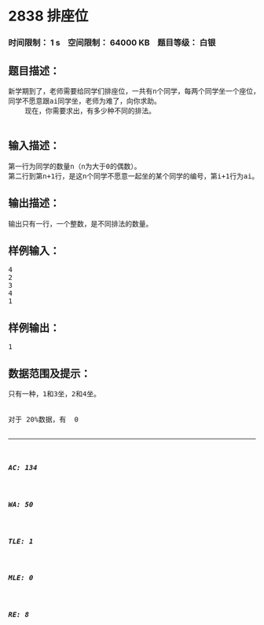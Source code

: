 # 2838 排座位   
### 时间限制： 1 s&nbsp;&nbsp;&nbsp;&nbsp;空间限制： 64000 KB&nbsp;&nbsp;&nbsp;&nbsp;题目等级： 白银  
## 题目描述：  

<pre>
新学期到了，老师需要给同学们排座位，一共有n个同学，每两个同学坐一个座位，但是，第i个
同学不愿意跟ai同学坐，老师为难了，向你求助。
    现在，你需要求出，有多少种不同的排法。
 
</pre>
  
  
## 输入描述：  

<pre>
第一行为同学的数量n（n为大于0的偶数）。
第二行到第n+1行，是这n个同学不愿意一起坐的某个同学的编号，第i+1行为ai。
</pre>
  
  
## 输出描述：  

<pre>
输出只有一行，一个整数，是不同排法的数量。
</pre>
  
  
## 样例输入：  

<pre>
4
2
3
4
1
</pre>
  
  
## 样例输出：  

<pre>
1
</pre>
  
  
## 数据范围及提示：  

<pre>
只有一种，1和3坐，2和4坐。
 
 
对于 20%数据，有  0<n≤1000；
对于 50%数据，有 0<n≤4000；
对于 100%数据，有 0<n≤10000。
</pre>
  
  
***  

##### AC: 134  
##### WA: 50  
##### TLE: 1  
##### MLE: 0  
##### RE: 8  

